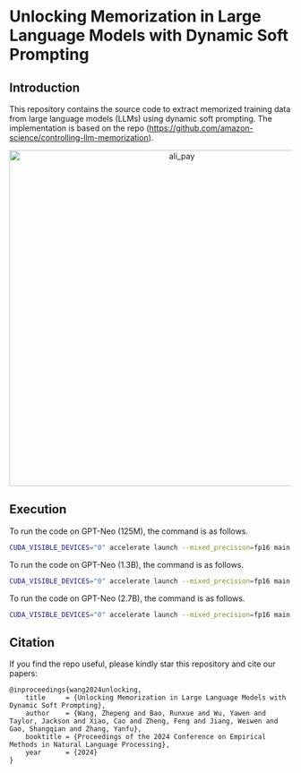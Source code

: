 # Unlocking Memorization in Large Language Models with Dynamic Soft Prompting

## Introduction
This repository contains the source code to extract memorized training data from large language models (LLMs) using dynamic soft prompting. The implementation is based on the repo (https://github.com/amazon-science/controlling-llm-memorization). 

<div align="center">
	<img src="./materials/Github_Image.png" alt="ali_pay" width="600" />
</div>

## Execution
To run the code on GPT-Neo (125M), the command is as follows.

```bash
CUDA_VISIBLE_DEVICES="0" accelerate launch --mixed_precision=fp16 main.py --seed 42 --num_epochs 15 --embed_idx -2 --num_layers 2 --lr 7e-6 --embed_lr 2e-4 --bs 128 --gradient_accumulation_steps 1 --len_prompt 50 --model_size small --is_init_from_pretrain False --prefix_size 50 --suffix_size 50 --is_zero_init True --is_constant_input False --aligned 1 --test_set_size 1000
```

To run the code on GPT-Neo (1.3B), the command is as follows.

```bash
CUDA_VISIBLE_DEVICES="0" accelerate launch --mixed_precision=fp16 main.py --seed 42 --num_epochs 15 --embed_idx -2 --num_layers 2 --lr 5e-6 --embed_lr 1e-4 --bs 128 --gradient_accumulation_steps 4 --len_prompt 50 --model_size medium --is_init_from_pretrain False --prefix_size 50 --suffix_size 50 --is_zero_init True --is_constant_input False --aligned 1 --test_set_size 1000
```

To run the code on GPT-Neo (2.7B), the command is as follows.

```bash
CUDA_VISIBLE_DEVICES="0" accelerate launch --mixed_precision=fp16 main.py --seed 42 --num_epochs 15 --embed_idx -2 --num_layers 2 --lr 1e-6 --embed_lr 1e-4 --bs 128 --gradient_accumulation_steps 8 --len_prompt 50 --model_size large --is_init_from_pretrain False --prefix_size 50 --suffix_size 50 --is_zero_init True --is_constant_input False --aligned 1 --test_set_size 1000
```


## Citation
If you find the repo useful, please kindly star this repository and cite our papers:

```
@inproceedings{wang2024unlocking,
    title     = {Unlocking Memorization in Large Language Models with Dynamic Soft Prompting},
    author    = {Wang, Zhepeng and Bao, Runxue and Wu, Yawen and Taylor, Jackson and Xiao, Cao and Zheng, Feng and Jiang, Weiwen and Gao, Shangqian and Zhang, Yanfu},
    booktitle = {Proceedings of the 2024 Conference on Empirical Methods in Natural Language Processing},
    year      = {2024}
}
```